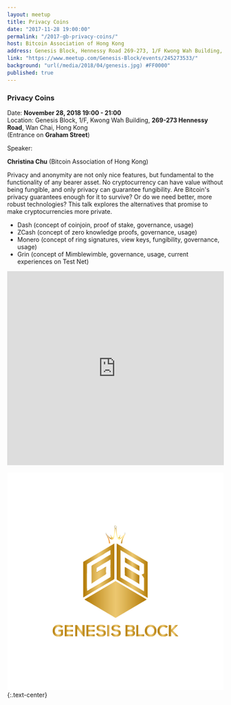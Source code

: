 ```yaml
---
layout: meetup
title: Privacy Coins
date: "2017-11-28 19:00:00"
permalink: "/2017-gb-privacy-coins/"
host: Bitcoin Association of Hong Kong
address: Genesis Block, Hennessy Road 269-273, 1/F Kwong Wah Building, Wan Chai, Hong Kong
link: "https://www.meetup.com/Genesis-Block/events/245273533/"
background: "url(/media/2018/04/genesis.jpg) #FF0000"
published: true
---
```


### Privacy Coins

Date: **November 28, 2018 19:00 - 21:00**     
Location: Genesis Block, 1/F, Kwong Wah Building, **269-273 Hennessy Road**, Wan Chai, Hong Kong     
(Entrance on **Graham Street**)     

Speaker:

**Christina Chu** (Bitcoin Association of Hong Kong)

Privacy and anonymity are not only nice features, but fundamental to the functionality of any bearer asset. No cryptocurrency can have value without being fungible, and only privacy can guarantee fungibility. Are Bitcoin's privacy guarantees enough for it to survive? Or do we need better, more robust technologies? This talk explores the alternatives that promise to make cryptocurrencies more private.

- Dash (concept of coinjoin, proof of stake, governance, usage)
- ZCash (concept of zero knowledge proofs, governance, usage)
- Monero (concept of ring signatures, view keys, fungibility, governance, usage)
- Grin (concept of Mimblewimble, governance, usage, current experiences on Test Net)

<iframe src="https://www.google.com/maps/embed?pb=!1m18!1m12!1m3!1d3691.9932653676724!2d114.1747875511664!3d22.278244949251395!2m3!1f0!2f0!3f0!3m2!1i1024!2i768!4f13.1!3m3!1m2!1s0x3404005a4bfcac6f%3A0x95cca13b19d1a45!2sGenesis+Block!5e0!3m2!1sen!2shk!4v1522848667292" width="100%" height="450" frameborder="0" style="border:0" allowfullscreen></iframe>

[![Genesis Block](/media/2018/04/gb_logo.png)](https://www.genesisblockhk.com/)
{:.text-center}
